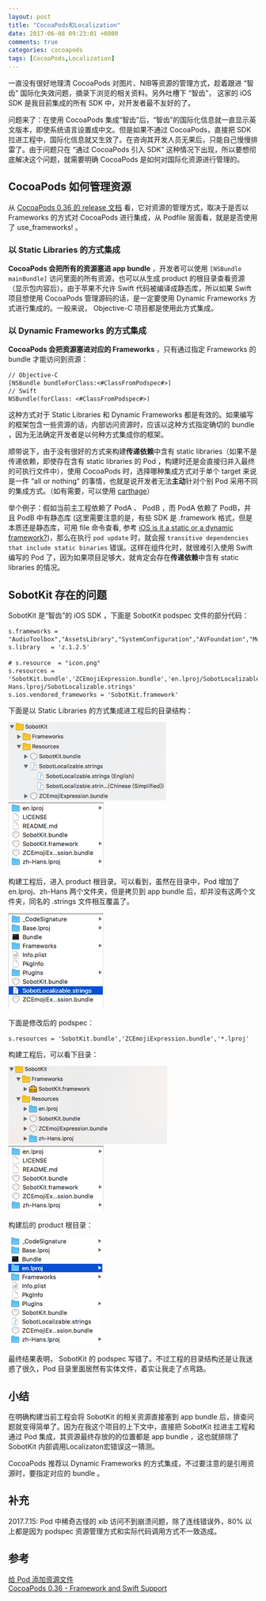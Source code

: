 ```yaml
---
layout: post
title: "CocoaPods和Localization"
date: 2017-06-08 09:23:01 +0800
comments: true
categories: cocoapods
tags: [CocoaPods,Localization]
---
```


一直没有很好地理清 CocoaPods 对图片、NIB等资源的管理方式，趁着跟进 “智齿” 国际化失效问题，摘录下浏览的相关资料。另外吐槽下 “智齿”， 这家的 iOS SDK 是我目前集成的所有 SDK 中，对开发者最不友好的了。

问题来了：在使用 CocoaPods 集成“智齿”后，“智齿”的国际化信息就一直显示英文版本，即使系统语言设置成中文。但是如果不通过 CocoaPods，直接把 SDK 拉进工程中，国际化信息就又生效了。在咨询其开发人员无果后，只能自己慢慢排雷了。由于问题只在 “通过 CocoaPods 引入 SDK” 这种情况下出现，所以要想彻底解决这个问题，就需要明确 CocoaPods 是如何对国际化资源进行管理的。

<!--more-->
## CocoaPods 如何管理资源

从 [CocoaPods 0.36 的 release 文档](http://blog.cocoapods.org/CocoaPods-0.36/) 看，它对资源的管理方式，取决于是否以 Frameworks 的方式对 CocoaPods 进行集成，从 Podfile 层面看，就是是否使用了 use_frameworks! 。

### 以 Static Libraries 的方式集成

**CocoaPods 会把所有的资源塞进 app bundle** ，开发者可以使用 `[NSBundle mainBundle]` 访问里面的所有资源，也可以从生成 product 的根目录查看资源（显示包内容后）。由于苹果不允许 Swift 代码被编译成静态库，所以如果 Swift 项目想使用 CocoaPods 管理源码的话，是一定要使用 Dynamic Frameworks 方式进行集成的。一般来说， Objective-C 项目都是使用此方式集成。

### 以 Dynamic Frameworks 的方式集成

**CocoaPods 会把资源塞进对应的 Frameworks** ，只有通过指定 Frameworks 的 bundle 才能访问到资源：

```objc
// Objective-C
[NSBundle bundleForClass:<#ClassFromPodspec#>]
// Swift
NSBundle(forClass: <#ClassFromPodspec#>)
```

这种方式对于 Static Libraries 和 Dynamic Frameworks 都是有效的。如果编写的框架包含一些资源的话，内部访问资源时，应该以这种方式指定确切的 bundle ，因为无法确定开发者是以何种方式集成你的框架。


顺带说下，由于没有很好的方式来构建**传递依赖**中含有 static libraries（如果不是传递依赖，即使存在含有 static libraries 的 Pod ，构建时还是会直接归并入最终的可执行文件中），使用 CocoaPods 时，选择哪种集成方式对于单个 target 来说是一件 “all or  nothing” 的事情，也就是说开发者无法**主动**针对个别 Pod 采用不同的集成方式。（如有需要，可以使用 [carthage](https://github.com/Carthage/Carthage)）

举个例子：假如当前主工程依赖了 PodA 、 PodB ，而 PodA 依赖了 PodB，并且 PodB 中有静态库 (这里需要注意的是，有些 SDK 是 .framework 格式，但是本质还是静态库，可用 file 命令查看, 参考 [iOS is it a static or a dynamic framework?](https://stackoverflow.com/questions/32591878/ios-is-it-a-static-or-a-dynamic-framework))，那么在执行 `pod update` 时，就会报 `transitive dependencies that include static binaries` 错误。这样在组件化时，就很难引入使用 Swift 编写的 Pod 了，因为如果项目足够大，就肯定会存在**传递依赖**中含有 static libraries 的情况。

## SobotKit 存在的问题

SobotKit 是“智齿”的 iOS SDK ，下面是 SobotKit podspec 文件的部分代码：

```objc
s.frameworks =  "AudioToolbox","AssetsLibrary","SystemConfiguration","AVFoundation","MobileCoreServices"
s.library   = 'z.1.2.5'

# s.resource  = "icon.png"
s.resources = 'SobotKit.bundle','ZCEmojiExpression.bundle','en.lproj/SobotLocalizable.strings','zh-Hans.lproj/SobotLocalizable.strings'
s.ios.vendored_frameworks = 'SobotKit.framework'
```

下面是以 Static Libraries 的方式集成进工程后的目录结构：

![](/images/Snip20170608_1.png)
![](/images/Snip20170608_4.png)

构建工程后，进入 product 根目录。可以看到，虽然在目录中，Pod 增加了 en.lproj、zh-Hans 两个文件夹，但是拷贝到 app bundle 后，却并没有这两个文件夹，同名的 .strings 文件相互覆盖了。

![](/images/Snip20170608_5.png)

下面是修改后的 podspec：

```objc
s.resources = 'SobotKit.bundle','ZCEmojiExpression.bundle','*.lproj'
```

构建工程后，可以看下目录：

![](/images/Snip20170608_3.png)
![](/images/Snip20170608_4.png)

构建后的 product 根目录：

![](/images/Snip20170608_6.png)

最终结果表明， SobotKit 的 podspec 写错了。不过工程的目录结构还是让我迷惑了很久，Pod 目录里面居然有实体文件，着实让我走了点弯路。

## 小结

在明确构建当前工程会将 SobotKit 的相关资源直接塞到 app bundle 后，排查问题就变得简单了。因为在我这个项目的上下文中，直接把 SobotKit 拉进主工程和通过 Pod 集成，其资源最终存放的的位置都是 app bundle ，这也就排除了 SobotKit 内部调用Localizaton宏错误这一猜测。

CocoaPods 推荐以 Dynamic Frameworks 的方式集成，不过要注意的是引用资源时，要指定对应的 bundle 。

## 补充
2017.7.15: Pod 中稀奇古怪的 xib 访问不到崩溃问题，除了连线错误外，80% 以上都是因为 podspec 资源管理方式和实际代码调用方式不一致造成。

## 参考
[给 Pod 添加资源文件](http://blog.xianqu.org/2015/08/pod-resources/)<br>
[CocoaPods 0.36 - Framework and Swift Support](http://blog.cocoapods.org/CocoaPods-0.36/)
